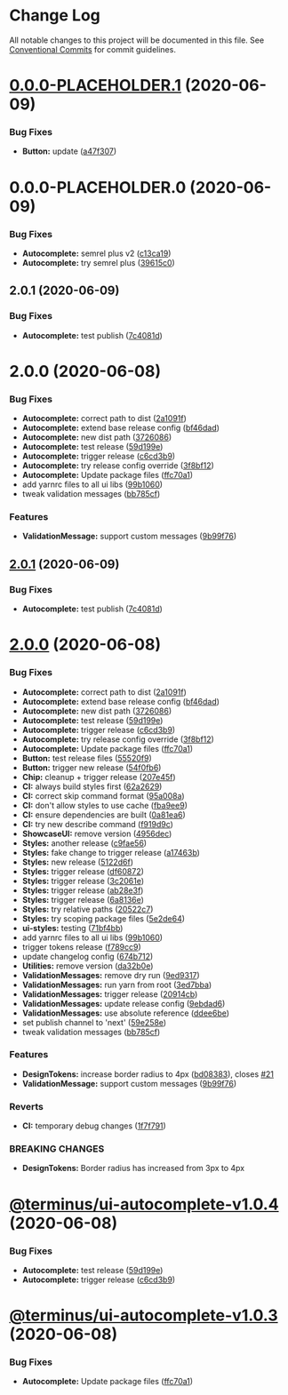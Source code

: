 # Change Log

All notable changes to this project will be documented in this file.
See [Conventional Commits](https://conventionalcommits.org) for commit guidelines.

# [0.0.0-PLACEHOLDER.1](https://github.com/GetTerminus/terminus-oss/compare/@terminus/ui-autocomplete@0.0.0-PLACEHOLDER.0...@terminus/ui-autocomplete@0.0.0-PLACEHOLDER.1) (2020-06-09)


### Bug Fixes

* **Button:** update ([a47f307](https://github.com/GetTerminus/terminus-oss/commit/a47f30757b9216d6ee76788c117e76eacf5289e5))





# 0.0.0-PLACEHOLDER.0 (2020-06-09)


### Bug Fixes

* **Autocomplete:** semrel plus v2 ([c13ca19](https://github.com/GetTerminus/terminus-oss/commit/c13ca191dfc7ef447dd13c0156c1e8aadaef1156))
* **Autocomplete:** try semrel plus ([39615c0](https://github.com/GetTerminus/terminus-oss/commit/39615c0d54dc4c772b2f53e1ef15098782b63e72))



## 2.0.1 (2020-06-09)


### Bug Fixes

* **Autocomplete:** test publish ([7c4081d](https://github.com/GetTerminus/terminus-oss/commit/7c4081d251d8c1ec9c088e87fbc03603c829289e))



# 2.0.0 (2020-06-08)


### Bug Fixes

* **Autocomplete:** correct path to dist ([2a1091f](https://github.com/GetTerminus/terminus-oss/commit/2a1091fcd8a3a0e8c641d2fe51783465756bc390))
* **Autocomplete:** extend base release config ([bf46dad](https://github.com/GetTerminus/terminus-oss/commit/bf46dade20f5f870d5903141df23bbda5c0d1d09))
* **Autocomplete:** new dist path ([3726086](https://github.com/GetTerminus/terminus-oss/commit/3726086f556c14b2ece5ea6ff09741caf56b5686))
* **Autocomplete:** test release ([59d199e](https://github.com/GetTerminus/terminus-oss/commit/59d199e0952878c86c4f912488f2d077b3da569c))
* **Autocomplete:** trigger release ([c6cd3b9](https://github.com/GetTerminus/terminus-oss/commit/c6cd3b95c25debd87c8f7723ccbf286cdbbbfa67))
* **Autocomplete:** try release config override ([3f8bf12](https://github.com/GetTerminus/terminus-oss/commit/3f8bf12c999ae5001089a7f5ef44ef6d82b9e6f1))
* **Autocomplete:** Update package files ([ffc70a1](https://github.com/GetTerminus/terminus-oss/commit/ffc70a1936d5a12a86378f92e755004e5510d352))
* add yarnrc files to all ui libs ([99b1060](https://github.com/GetTerminus/terminus-oss/commit/99b106017f970385f72d4ee3e7b8e710d9285b41))
* tweak validation messages ([bb785cf](https://github.com/GetTerminus/terminus-oss/commit/bb785cfb32215e9ee0b85946c020e6d47cf592e3))


### Features

* **ValidationMessage:** support custom messages ([9b99f76](https://github.com/GetTerminus/terminus-oss/commit/9b99f763d8bd27213dc48fe6afaeb72ad9edce25))





## [2.0.1](https://github.com/GetTerminus/terminus-oss/compare/v2.0.0...v2.0.1) (2020-06-09)


### Bug Fixes

* **Autocomplete:** test publish ([7c4081d](https://github.com/GetTerminus/terminus-oss/commit/7c4081d251d8c1ec9c088e87fbc03603c829289e))

# [2.0.0](https://github.com/GetTerminus/terminus-oss/compare/v[secure]...v2.0.0) (2020-06-08)


### Bug Fixes

* **Autocomplete:** correct path to dist ([2a1091f](https://github.com/GetTerminus/terminus-oss/commit/2a1091fcd8a3a0e8c641d2fe51783465756bc390))
* **Autocomplete:** extend base release config ([bf46dad](https://github.com/GetTerminus/terminus-oss/commit/bf46dade20f5f870d5903141df23bbda5c0d1d09))
* **Autocomplete:** new dist path ([3726086](https://github.com/GetTerminus/terminus-oss/commit/3726086f556c14b2ece5ea6ff09741caf56b5686))
* **Autocomplete:** test release ([59d199e](https://github.com/GetTerminus/terminus-oss/commit/59d199e0952878c86c4f912488f2d077b3da569c))
* **Autocomplete:** trigger release ([c6cd3b9](https://github.com/GetTerminus/terminus-oss/commit/c6cd3b95c25debd87c8f7723ccbf286cdbbbfa67))
* **Autocomplete:** try release config override ([3f8bf12](https://github.com/GetTerminus/terminus-oss/commit/3f8bf12c999ae5001089a7f5ef44ef6d82b9e6f1))
* **Autocomplete:** Update package files ([ffc70a1](https://github.com/GetTerminus/terminus-oss/commit/ffc70a1936d5a12a86378f92e755004e5510d352))
* **Button:** test release files ([55520f9](https://github.com/GetTerminus/terminus-oss/commit/55520f9322d8e282dc280750a14189fc795e06b8))
* **Button:** trigger new release ([54f0fb6](https://github.com/GetTerminus/terminus-oss/commit/54f0fb6b4915bb29714826c20b24ba63e81f59de))
* **Chip:** cleanup + trigger release ([207e45f](https://github.com/GetTerminus/terminus-oss/commit/207e45fd029b93566db24e79a9eae84808949c50))
* **CI:** always build styles first ([62a2629](https://github.com/GetTerminus/terminus-oss/commit/62a26292387d40319d5278461c88d7bf54a55e6e))
* **CI:** correct skip command format ([95a008a](https://github.com/GetTerminus/terminus-oss/commit/95a008a7a939e6a0064c2377cfccb3d2ef6f8d84))
* **CI:** don't allow styles to use cache ([fba9ee9](https://github.com/GetTerminus/terminus-oss/commit/fba9ee98f1480025fb89fe3a30741782ba722380))
* **CI:** ensure dependencies are built ([0a81ea6](https://github.com/GetTerminus/terminus-oss/commit/0a81ea6c16ca390da8ae8cbbe25ce2a0be03e9f5))
* **CI:** try new describe command ([f919d9c](https://github.com/GetTerminus/terminus-oss/commit/f919d9ccfa35271f35008c4bdf8038cc91495fad))
* **ShowcaseUI:** remove version ([4956dec](https://github.com/GetTerminus/terminus-oss/commit/4956dec0d0a1914d3c207081b6898ec922d1b123))
* **Styles:** another release ([c9fae56](https://github.com/GetTerminus/terminus-oss/commit/c9fae56488ed6d7111c416ecbf68aab29c0a5f45))
* **Styles:** fake change to trigger release ([a17463b](https://github.com/GetTerminus/terminus-oss/commit/a17463b0a03a6d7418b95b35da4a15e1d597df4f))
* **Styles:** new release ([5122d6f](https://github.com/GetTerminus/terminus-oss/commit/5122d6f08695d16e29d46a2cedda40ef284fe156))
* **Styles:** trigger release ([df60872](https://github.com/GetTerminus/terminus-oss/commit/df60872a56f9d6fc931e2fa04d7bed67b51f52ca))
* **Styles:** trigger release ([3c2061e](https://github.com/GetTerminus/terminus-oss/commit/3c2061e2b8214071f6b4b4a69f6948c47f7b6880))
* **Styles:** trigger release ([ab28e3f](https://github.com/GetTerminus/terminus-oss/commit/ab28e3f214dc4b538889fb710fa05e769555778f))
* **Styles:** trigger release ([6a8136e](https://github.com/GetTerminus/terminus-oss/commit/6a8136ef01fe1ab80ed8a350dae51aa3f0561ab6))
* **Styles:** try relative paths ([20522c7](https://github.com/GetTerminus/terminus-oss/commit/20522c7fd0cc025dc0678bc187a7293639daa619))
* **Styles:** try scoping package files ([5e2de64](https://github.com/GetTerminus/terminus-oss/commit/5e2de6414a051060445fe08bf1a1d90307ac5ec0))
* **ui-styles:** testing ([71bf4bb](https://github.com/GetTerminus/terminus-oss/commit/71bf4bb668ce78cd1f305d1bde9b68925dcbf747))
* add yarnrc files to all ui libs ([99b1060](https://github.com/GetTerminus/terminus-oss/commit/99b106017f970385f72d4ee3e7b8e710d9285b41))
* trigger tokens release ([f789cc9](https://github.com/GetTerminus/terminus-oss/commit/f789cc9214025ae6d3ade92f8070eaef1323ee31))
* update changelog config ([674b712](https://github.com/GetTerminus/terminus-oss/commit/674b712c37641349be846c7faea91b022c30ec53))
* **Utilities:** remove version ([da32b0e](https://github.com/GetTerminus/terminus-oss/commit/da32b0eb3b03e938dbbbe3e8ce881f0aa6328fa0))
* **ValidationMessages:** remove dry run ([9ed9317](https://github.com/GetTerminus/terminus-oss/commit/9ed931706081b233c5a70d5d3c2011768c359207))
* **ValidationMessages:** run yarn from root ([3ed7bba](https://github.com/GetTerminus/terminus-oss/commit/3ed7bbafe0ddc8babc52ee01256f1012632070b6))
* **ValidationMessages:** trigger release ([20914cb](https://github.com/GetTerminus/terminus-oss/commit/20914cb6625d238e4e62c894cba473086d7f3195))
* **ValidationMessages:** update release config ([9ebdad6](https://github.com/GetTerminus/terminus-oss/commit/9ebdad6240f2defeb514f3585fc7014728d88075))
* **ValidationMessages:** use absolute reference ([ddee6be](https://github.com/GetTerminus/terminus-oss/commit/ddee6beb6dc678afa0337d47d7a4b0a502cf8710))
* set publish channel to 'next' ([59e258e](https://github.com/GetTerminus/terminus-oss/commit/59e258eb87ead5aaf1443a359cbf156bbc1ea2a0))
* tweak validation messages ([bb785cf](https://github.com/GetTerminus/terminus-oss/commit/bb785cfb32215e9ee0b85946c020e6d47cf592e3))


### Features

* **DesignTokens:** increase border radius to 4px ([bd08383](https://github.com/GetTerminus/terminus-oss/commit/bd0838328e8e85d12ec9010ddec9fcf14b46704d)), closes [#21](https://github.com/GetTerminus/terminus-oss/issues/21)
* **ValidationMessage:** support custom messages ([9b99f76](https://github.com/GetTerminus/terminus-oss/commit/9b99f763d8bd27213dc48fe6afaeb72ad9edce25))


### Reverts

* **CI:** temporary debug changes ([1f7f791](https://github.com/GetTerminus/terminus-oss/commit/1f7f791f5759ea833085de181407354abd9524a3))


### BREAKING CHANGES

* **DesignTokens:** Border radius has increased from 3px to 4px

# [@terminus/ui-autocomplete-v1.0.4](https://github.com/GetTerminus/terminus-oss/compare/@terminus/ui-autocomplete-v1.0.3...@terminus/ui-autocomplete-v1.0.4) (2020-06-08)


### Bug Fixes

* **Autocomplete:** test release ([59d199e](https://github.com/GetTerminus/terminus-oss/commit/59d199e0952878c86c4f912488f2d077b3da569c))
* **Autocomplete:** trigger release ([c6cd3b9](https://github.com/GetTerminus/terminus-oss/commit/c6cd3b95c25debd87c8f7723ccbf286cdbbbfa67))

# [@terminus/ui-autocomplete-v1.0.3](https://github.com/GetTerminus/terminus-oss/compare/@terminus/ui-autocomplete-v1.0.2...@terminus/ui-autocomplete-v1.0.3) (2020-06-08)


### Bug Fixes

* **Autocomplete:** Update package files ([ffc70a1](https://github.com/GetTerminus/terminus-oss/commit/ffc70a1936d5a12a86378f92e755004e5510d352))
